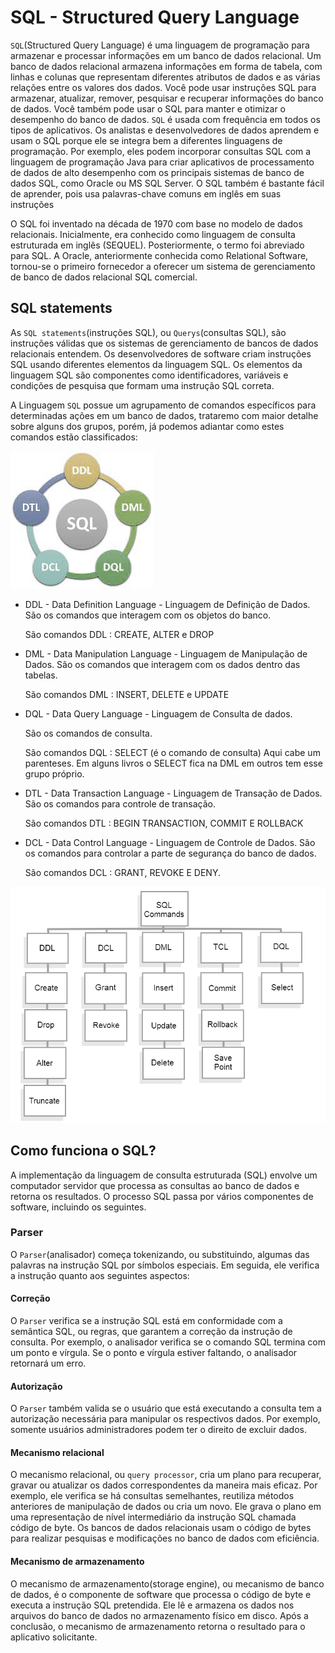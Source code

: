SQL - Structured Query Language
=================================

 `SQL`(Structured Query Language) é uma linguagem de programação para armazenar e processar informações em um banco de dados relacional. Um banco de dados relacional armazena informações em forma de tabela, com linhas e colunas que representam diferentes atributos de dados e as várias relações entre os valores dos dados. Você pode usar instruções SQL para armazenar, atualizar, remover, pesquisar e recuperar informações do banco de dados. Você também pode usar o SQL para manter e otimizar o desempenho do banco de dados. `SQL` é usada com frequência em todos os tipos de aplicativos. Os analistas e desenvolvedores de dados aprendem e usam o SQL porque ele se integra bem a diferentes linguagens de programação. Por exemplo, eles podem incorporar consultas SQL com a linguagem de programação Java para criar aplicativos de processamento de dados de alto desempenho com os principais sistemas de banco de dados SQL, como Oracle ou MS SQL Server. O SQL também é bastante fácil de aprender, pois usa palavras-chave comuns em inglês em suas instruções

O SQL foi inventado na década de 1970 com base no modelo de dados relacionais. Inicialmente, era conhecido como linguagem de consulta estruturada em inglês (SEQUEL). Posteriormente, o termo foi abreviado para SQL. A Oracle, anteriormente conhecida como Relational Software, tornou-se o primeiro fornecedor a oferecer um sistema de gerenciamento de banco de dados relacional SQL comercial.

SQL statements
----------------

As `SQL statements`(instruções SQL), ou `Querys`(consultas SQL), são instruções válidas que os sistemas de gerenciamento de bancos de dados relacionais entendem. Os desenvolvedores de software criam instruções SQL usando diferentes elementos da linguagem SQL. Os elementos da linguagem SQL são componentes como identificadores, variáveis e condições de pesquisa que formam uma instrução SQL correta.

A Linguagem `SQL` possue um agrupamento de comandos específicos para determinadas ações em um banco de dados, trataremo com maior detalhe sobre alguns dos grupos, porém, já podemos adiantar como estes comandos estão classificados:


![client-order](images/04-02-01.png)

* DDL - Data Definition Language - Linguagem de Definição de Dados.
São os comandos que interagem com os objetos do banco.

    São comandos DDL : CREATE, ALTER e DROP

* DML - Data Manipulation Language - Linguagem de Manipulação de Dados.
São os comandos que interagem com os dados dentro das tabelas.

    São comandos DML : INSERT, DELETE e UPDATE

* DQL - Data Query Language - Linguagem de Consulta de dados.

    São os comandos de consulta.

    São comandos DQL : SELECT (é o comando de consulta)
Aqui cabe um parenteses. Em alguns livros o SELECT fica na DML em outros tem esse grupo próprio.

* DTL - Data Transaction Language - Linguagem de Transação de Dados.
São os comandos para controle de transação.

    São comandos DTL : BEGIN TRANSACTION, COMMIT E ROLLBACK

* DCL - Data Control Language - Linguagem de Controle de Dados.
    São os comandos para controlar a parte de segurança do banco de dados.

    São comandos DCL : GRANT, REVOKE E DENY.

![client-order](images/04-02-02.png)

Como funciona o SQL?
--------------------
A implementação da linguagem de consulta estruturada (SQL) envolve um computador servidor que processa as consultas ao banco de dados e retorna os resultados. O processo SQL passa por vários componentes de software, incluindo os seguintes. 

### Parser
O `Parser`(analisador) começa tokenizando, ou substituindo, algumas das palavras na instrução SQL por símbolos especiais. Em seguida, ele verifica a instrução quanto aos seguintes aspectos:

#### Correção
O `Parser` verifica se a instrução SQL está em conformidade com a semântica SQL, ou regras, que garantem a correção da instrução de consulta. Por exemplo, o analisador verifica se o comando SQL termina com um ponto e vírgula. Se o ponto e vírgula estiver faltando, o analisador retornará um erro.

#### Autorização
O `Parser` também valida se o usuário que está executando a consulta tem a autorização necessária para manipular os respectivos dados. Por exemplo, somente usuários administradores podem ter o direito de excluir dados. 

#### Mecanismo relacional
O mecanismo relacional, ou `query processor`, cria um plano para recuperar, gravar ou atualizar os dados correspondentes da maneira mais eficaz. Por exemplo, ele verifica se há consultas semelhantes, reutiliza métodos anteriores de manipulação de dados ou cria um novo. Ele grava o plano em uma representação de nível intermediário da instrução SQL chamada código de byte. Os bancos de dados relacionais usam o código de bytes para realizar pesquisas e modificações no banco de dados com eficiência. 

#### Mecanismo de armazenamento
O mecanismo de armazenamento(storage engine), ou mecanismo de banco de dados, é o componente de software que processa o código de byte e executa a instrução SQL pretendida. Ele lê e armazena os dados nos arquivos do banco de dados no armazenamento físico em disco. Após a conclusão, o mecanismo de armazenamento retorna o resultado para o aplicativo solicitante.